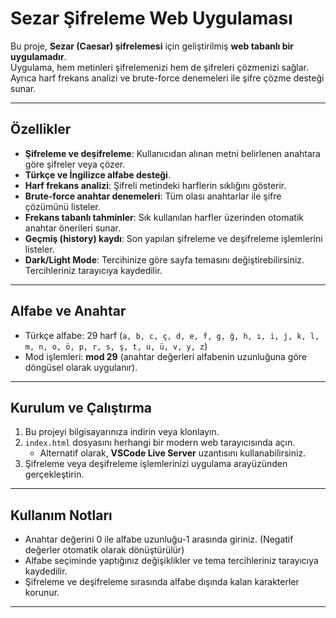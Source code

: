 # Sezar Şifreleme Web Uygulaması

Bu proje, **Sezar (Caesar) şifrelemesi** için geliştirilmiş **web tabanlı bir uygulamadır**.  
Uygulama, hem metinleri şifrelemenizi hem de şifreleri çözmenizi sağlar. Ayrıca harf frekans analizi ve brute-force denemeleri ile şifre çözme desteği sunar.

---

## Özellikler

- **Şifreleme ve deşifreleme**: Kullanıcıdan alınan metni belirlenen anahtara göre şifreler veya çözer.
- **Türkçe ve İngilizce alfabe desteği**.
- **Harf frekans analizi**: Şifreli metindeki harflerin sıklığını gösterir.
- **Brute-force anahtar denemeleri**: Tüm olası anahtarlar ile şifre çözümünü listeler.
- **Frekans tabanlı tahminler**: Sık kullanılan harfler üzerinden otomatik anahtar önerileri sunar.
- **Geçmiş (history) kaydı**: Son yapılan şifreleme ve deşifreleme işlemlerini listeler.
- **Dark/Light Mode**: Tercihinize göre sayfa temasını değiştirebilirsiniz. Tercihleriniz tarayıcıya kaydedilir.

---

## Alfabe ve Anahtar

- Türkçe alfabe: 29 harf (`a, b, c, ç, d, e, f, g, ğ, h, ı, i, j, k, l, m, n, o, ö, p, r, s, ş, t, u, ü, v, y, z`)
- Mod işlemleri: **mod 29** (anahtar değerleri alfabenin uzunluğuna göre döngüsel olarak uygulanır).

---

## Kurulum ve Çalıştırma

1. Bu projeyi bilgisayarınıza indirin veya klonlayın.
2. `index.html` dosyasını herhangi bir modern web tarayıcısında açın.  
   - Alternatif olarak, **VSCode Live Server** uzantısını kullanabilirsiniz.
3. Şifreleme veya deşifreleme işlemlerinizi uygulama arayüzünden gerçekleştirin.

---

## Kullanım Notları

- Anahtar değerini 0 ile alfabe uzunluğu-1 arasında giriniz. (Negatif değerler otomatik olarak dönüştürülür)
- Alfabe seçiminde yaptığınız değişiklikler ve tema tercihleriniz tarayıcıya kaydedilir.
- Şifreleme ve deşifreleme sırasında alfabe dışında kalan karakterler korunur.

---

